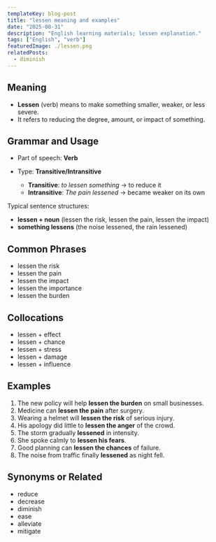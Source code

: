 ```yaml
---
templateKey: blog-post
title: "lessen meaning and examples"
date: "2025-08-31"
description: "English learning materials; lessen explanation."
tags: ["English", "verb"]
featuredImage: ./lessen.png
relatedPosts:
  - diminish
---
```


## Meaning

- **Lessen** (verb) means to make something smaller, weaker, or less severe.
- It refers to reducing the degree, amount, or impact of something.

## Grammar and Usage

- Part of speech: **Verb**
- Type: **Transitive/Intransitive**

  - **Transitive**: _to lessen something_ → to reduce it
  - **Intransitive**: _The pain lessened_ → became weaker on its own

Typical sentence structures:

- **lessen + noun** (lessen the risk, lessen the pain, lessen the impact)
- **something lessens** (the noise lessened, the rain lessened)

## Common Phrases

- lessen the risk
- lessen the pain
- lessen the impact
- lessen the importance
- lessen the burden

## Collocations

- lessen + effect
- lessen + chance
- lessen + stress
- lessen + damage
- lessen + influence

## Examples

1. The new policy will help **lessen the burden** on small businesses.
2. Medicine can **lessen the pain** after surgery.
3. Wearing a helmet will **lessen the risk** of serious injury.
4. His apology did little to **lessen the anger** of the crowd.
5. The storm gradually **lessened** in intensity.
6. She spoke calmly to **lessen his fears**.
7. Good planning can **lessen the chances** of failure.
8. The noise from traffic finally **lessened** as night fell.

## Synonyms or Related

- reduce
- decrease
- diminish
- ease
- alleviate
- mitigate
